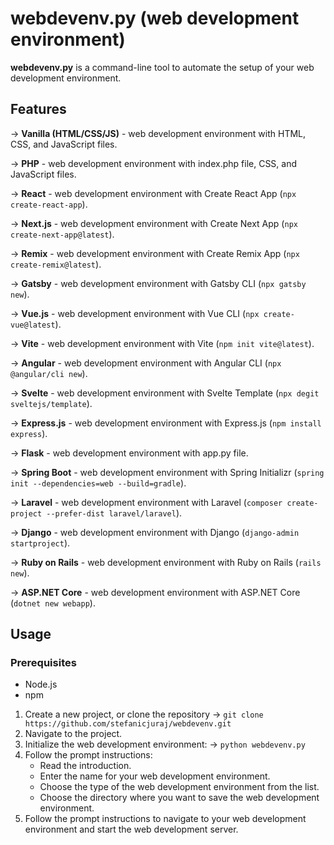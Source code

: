 # webdevenv.py (web development environment)

**webdevenv.py** is a command-line tool to automate the setup of your web development environment.

## Features

&rarr; **Vanilla (HTML/CSS/JS)** - web development environment with HTML, CSS, and JavaScript files.

&rarr; **PHP** - web development environment with index.php file, CSS, and JavaScript files.

&rarr; **React** - web development environment with Create React App (`npx create-react-app`).

&rarr; **Next.js** - web development environment with Create Next App (`npx create-next-app@latest`).

&rarr; **Remix** - web development environment with Create Remix App (`npx create-remix@latest`).

&rarr; **Gatsby** - web development environment with Gatsby CLI (`npx gatsby new`).

&rarr; **Vue.js** - web development environment with Vue CLI (`npx create-vue@latest`).

&rarr; **Vite** - web development environment with Vite (`npm init vite@latest`).

&rarr; **Angular** - web development environment with Angular CLI (`npx @angular/cli new`).

&rarr; **Svelte** - web development environment with Svelte Template (`npx degit sveltejs/template`).

&rarr; **Express.js** - web development environment with Express.js (`npm install express`).

&rarr; **Flask** - web development environment with app.py file.

&rarr; **Spring Boot** - web development environment with Spring Initializr (`spring init --dependencies=web --build=gradle`).

&rarr; **Laravel** - web development environment with Laravel (`composer create-project --prefer-dist laravel/laravel`).

&rarr; **Django** - web development environment with Django (`django-admin startproject`).

&rarr; **Ruby on Rails** - web development environment with Ruby on Rails (`rails new`).

&rarr; **ASP.NET Core** - web development environment with ASP.NET Core (`dotnet new webapp`).

## Usage

### Prerequisites

- Node.js
- npm

1. Create a new project, or clone the repository &rarr; `git clone https://github.com/stefanicjuraj/webdevenv.git`
2. Navigate to the project.
3. Initialize the web development environment: &rarr; `python webdevenv.py`
4. Follow the prompt instructions:
   - Read the introduction.
   - Enter the name for your web development environment.
   - Choose the type of the web development environment from the list.
   - Choose the directory where you want to save the web development environment.
5. Follow the prompt instructions to navigate to your web development environment and start the web development server.
